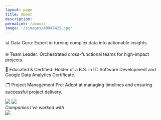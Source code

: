 ```yaml
---
layout: page
title: About
description:
permalink: /about/
image: '/simages/4D9A7422.jpg'
---
```


📊 Data Guru: Expert in turning complex data into actionable insights.

🌐 Team Leader: Orchestrated cross-functional teams for high-impact projects.

🌟 Educated & Certified: Holder of a B.S. in IT: Software Development and Google Data Analytics Certificate.

🗂️ Project Management Pro: Adept at managing timelines and ensuring successful project delivery.

<div class="gallery-box">
  <div class="gallery">
    <img src="/portfolio/images/Noyo_Logo.jpg" loading="lazy">
    <img src="/portfolio/images/statefarmlogo-vertical.png" loading="lazy">
  </div>
  <em>Companies I've worked with</em>
</div>

<div class="gallery-box">
  <div class="gallery">
    <img src="/portfolio/images/4D9A7426.jpg" loading="lazy">
  </div>
</div>